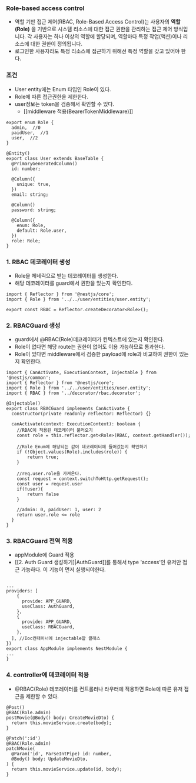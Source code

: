 ### Role-based access control
- 역할 기반 접근 제어(RBAC, Role-Based Access Control)는 사용자의 **역할(Role)** 을 기반으로 시스템 리소스에 대한 접근 권한을 관리하는 접근 제어 방식입니다. 각 사용자는 하나 이상의 역할에 할당되며, 역할마다 특정 작업(액션)이나 리소스에 대한 권한이 정의됩니다.
- 로그인한 사용자라도 특정 리소스에 접근하기 위해선 특정 역할을 갖고 있어야 한다.


### 조건
- User entity에는 Enum 타입인 Role이 있다.
- Role에 따른 접근권한을 제한한다.
- user정보는 token을 검증해서 확인할 수 있다.
	- [[middleware 적용(BearerTokenMiddleware)]]
```node
export enum Role {  
  admin,  //0
  paidUser,  //1
  user,  //2
}

@Entity()  
export class User extends BaseTable {  
  @PrimaryGeneratedColumn()  
  id: number;  
  
  @Column({  
    unique: true,  
  })  
  email: string;  
  
  @Column()
  password: string;  
  
  @Column({  
    enum: Role,  
    default: Role.user,  
  })  
  role: Role;  
}
```

### 1. RBAC 데코레이터 생성
- Role을 제네릭으로 받는 데코레이터를 생성한다.
- 해당 데코레이터를 guard에서 권한을 있는지 확인한다.
```node
import { Reflector } from '@nestjs/core';  
import { Role } from '../../user/entities/user.entity';  
  
export const RBAC = Reflector.createDecorator<Role>();
```

### 2. RBACGuard 생성
- guard에서 @RBAC(Role)데코레이터가 컨텍스트에 있는지 확인한다.
- Role이 없다면 해당 route는 권한이 없어도 이용 가능하므로 통과한다.
- Role이 있다면 middleware에서 검증한 payload에 role과 비교하여 권한이 있는지 확인한다.

```node
import { CanActivate, ExecutionContext, Injectable } from '@nestjs/common';  
import { Reflector } from '@nestjs/core';  
import { Role } from '../../user/entities/user.entity';  
import { RBAC } from '../decorator/rbac.decorator';  
  
@Injectable()  
export class RBACGuard implements CanActivate {  
  constructor(private readonly reflector: Reflector) {}  
  
  canActivate(context: ExecutionContext): boolean {  
    //RBAC이 적용된 데코레이터 불러오기
    const role = this.reflector.get<Role>(RBAC, context.getHandler());

	//Role Enum에 해당되는 값이 데코레이터에 들어갔는지 확인하기  
	if (!Object.values(Role).includes(role)) {  
		return true;  
	}

	//req.user.role을 가져온다.
	const request = context.switchToHttp.getRequest();
	const user = request.user
	if(!user){
		return false
	}

	//admin: 0, paidUser: 1, user: 2
	return user.role <= role
  }  
}

```

### 3. RBACGuard 전역 적용
- appModule에 Guard 적용
- [[2. Auth Guard 생성하기]|AuthGuard]]를 통해서 type 'access'인 유저만 접근 가능하다. 이 기능이 먼저 실행되야한다.
```node

...
providers: [  
    {  
      provide: APP_GUARD,  
      useClass: AuthGuard,  
    },  
    {  
      provide: APP_GUARD,  
      useClass: RBACGuard,  
    },  
  ], //Ioc컨태이너에 injectable할 클래스  
})  
export class AppModule implements NestModule {
...
}
```

### 4. controller에 데코레이터 적용
- @RBAC(Role) 데코레이터를 컨트롤러나 라우터에 적용하면 Role에 따른 유저 접근을 제한할 수 있다.

```node
@Post()  
@RBAC(Role.admin)  
postMovie(@Body() body: CreateMovieDto) {  
  return this.movieService.create(body);  
}

@Patch(':id')  
@RBAC(Role.admin)  
patchMovie(  
  @Param('id', ParseIntPipe) id: number,  
  @Body() body: UpdateMovieDto,  
) {  
  return this.movieService.update(id, body);  
}
```